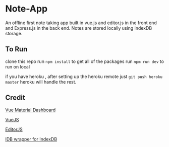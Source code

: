# Note-App

An offline first note taking app built in vue.js and editor.js in the front end and Express.js in the back end. Notes are stored locally using indexDB storage.

## To Run
clone this repo 
run `npm install` to get all of the packages
run `npm run dev` to run on local 

if you have heroku , after setting up the heroku remote just `git push heroku master` heroku will handle the rest.

## Credit

[Vue Material Dashboard](https://www.creative-tim.com/product/vue-material-dashboard)

[VueJS](https://vuejs.org/)

[EditorJS](https://editorjs.io)

[IDB wrapper for IndexDB](https://www.npmjs.com/package/idb)
